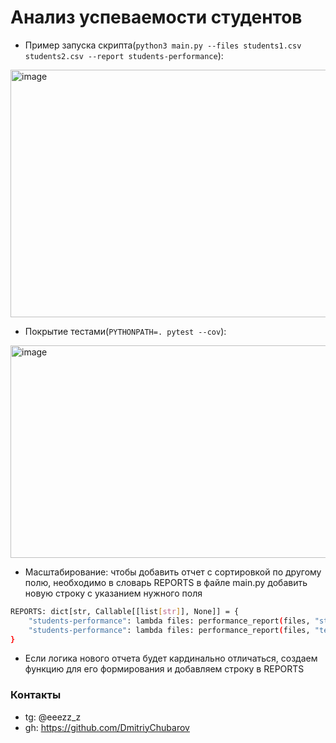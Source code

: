 # Анализ успеваемости студентов

- Пример запуска скрипта(```python3 main.py --files students1.csv students2.csv --report students-performance```):
<img width="1005" height="396" alt="image" src="https://github.com/user-attachments/assets/4ee0d3f1-174a-4b67-b54b-303f4e328134" />

- Покрытие тестами(```PYTHONPATH=. pytest --cov```):
<img width="1005" height="340" alt="image" src="https://github.com/user-attachments/assets/df7c1148-52fa-4ddd-9c72-9bba9584289f" />

- Масштабирование: чтобы добавить отчет с сортировкой по другому полю, необходимо в словарь REPORTS в файле main.py добавить новую строку с указанием нужного поля
```bash
REPORTS: dict[str, Callable[[list[str]], None]] = {
    "students-performance": lambda files: performance_report(files, "student_name"),
    "students-performance": lambda files: performance_report(files, "teacher_name"), #пример
}
```
- Если логика нового отчета будет кардинально отличаться, создаем функцию для его формирования и добавляем строку в REPORTS

### Контакты
- tg: @eeezz_z
- gh: https://github.com/DmitriyChubarov
